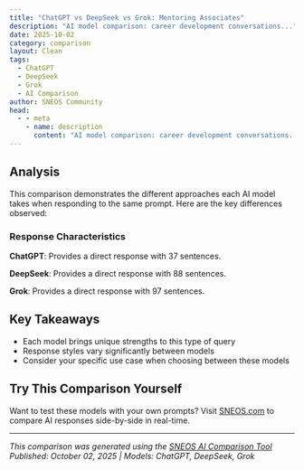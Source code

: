 ```yaml
---
title: "ChatGPT vs DeepSeek vs Grok: Mentoring Associates"
description: "AI model comparison: career development conversations..."
date: 2025-10-02
category: comparison
layout: Clean
tags:
  - ChatGPT
  - DeepSeek
  - Grok
  - AI Comparison
author: SNEOS Community
head:
  - - meta
    - name: description
      content: "AI model comparison: career development conversations..."
---
```


<ChatComparison
  title="ChatGPT vs DeepSeek vs Grok: Mentoring Associates"
  prompt="career development conversations"
  :responses='{
    "ChatGPT": "Career development conversations are discussions between an individual\u2014such as an employee, mentee, or student\u2014and a manager, mentor, or career coach focused on exploring and supporting the individual\u2019s career growth and goals. These conversations help clarify aspirations, identify strengths and areas for development, and create actionable plans for career advancement.\n\n### Key Elements of Career Development Conversations\n\n1. **Self-Assessment and Reflection**\n   - Discuss the individual\u2019s interests, values, skills, and passions.\n   - Reflect on recent achievements and challenges.\n   - Identify strengths and areas for improvement.\n\n2. **Goal Setting**\n   - Define short-term and long-term career goals.\n   - Ensure goals are specific, measurable, achievable, relevant, and time-bound (SMART).\n\n3. **Career Path Exploration**\n   - Explore potential career paths within or outside the current organization.\n   - Discuss opportunities for growth, such as new roles, projects, training, or education.\n\n4. **Skill Development**\n   - Identify necessary skills and competencies to advance.\n   - Plan for training, workshops, mentoring, or other learning opportunities.\n\n5. **Action Planning**\n   - Create a step-by-step plan to reach career objectives.\n   - Set milestones and regular check-ins to track progress.\n\n6. **Feedback and Support**\n   - Provide constructive feedback and encouragement.\n   - Discuss obstacles and possible solutions.\n   - Offer resources and support to facilitate growth.\n\n### Tips for Effective Career Development Conversations\n\n- **Prepare in advance:** Both parties should come ready with insights, questions, and topics to discuss.\n- **Create a safe and open environment:** Encourage honest and open dialogue without judgment.\n- **Listen actively:** Focus on understanding the individual\u2019s perspective and motivations.\n- **Be supportive and positive:** Encourage growth and recognize progress.\n- **Follow-up:** Schedule regular meetings to review progress and adjust plans.\n\n### Sample Conversation Questions\n\n- What aspects of your job do you enjoy the most? The least?\n- What skills would you like to develop?\n- Where do you see yourself in 1 year? 5 years?\n- What are the biggest obstacles to your career growth currently?\n- What opportunities for development would you like to explore?\n- How can I support your career goals?\n\nIf you would like, I can help you draft a career development conversation guide or provide templates for managers and employees. Would you like that?",
    "DeepSeek": "Of course. Career development conversations are one of the most powerful, yet often underutilized, tools in a manager\u0027s toolkit. When done effectively, they boost employee engagement, retention, and performance.\n\nLet\u0027s break this down from three perspectives: the **Manager**, the **Employee**, and provide a **Practical Framework** for the conversation itself.\n\n---\n\n### 1. For the Manager: Preparing and Leading the Conversation\n\nYour role is to be a coach, catalyst, and connector, not just a boss.\n\n**Before the Conversation:**\n*   **Schedule Dedicated Time:** This is not a quick chat between tasks. Block 45-60 minutes in a private, uninterrupted setting.\n*   **Review Past Notes:** Look at previous goals, performance feedback, and career aspirations the employee has mentioned.\n*   **Prepare Open-Ended Questions:** Don\u0027t go in with a scripted list, but have key questions ready to guide the discussion (see framework below).\n*   **Shift Your Mindset:** This is about their future, not just their current performance. Be open and curious.\n\n**During the Conversation:**\n*   **Listen Actively (70/30 Rule):** Aim to listen 70% of the time and talk 30%. Use prompts like \u0022Tell me more about that,\u0022 or \u0022What makes you say that?\u0022\n*   **Be a Reality Check, Not a Dream Crusher:** If an employee wants to be a VP but lacks fundamental skills, discuss the path and the gaps constructively. \u0022I love that ambition. The path to VP typically involves X, Y, and Z. Let\u0027s talk about how we can build your experience in X first.\u0022\n*   **Focus on Growth, Not Just Promotion:** Career development can be lateral moves, skill-building, mentorship, or project leadership, not just the next rung on the ladder.\n*   **Brainstorm Together:** You are a partner. Ask, \u0022What ideas do you have?\u0022 and offer your own: \u0022Have you considered...?\u0022 or \u0022I could connect you with...\u0022\n\n**After the Conversation:**\n*   **Document the Key Points:** Send a summary email with the agreed-upon goals, action items, and timelines. This creates accountability.\n*   **Follow Through:** If you promised an introduction, training, or a new project, make it happen. Nothing destroys trust faster than empty promises.\n*   **Make it Ongoing:** This shouldn\u0027t be a once-a-year event. Refer back to the plan in your regular 1-on-1s.\n\n---\n\n### 2. For the Employee: Owning Your Career\n\nYou are the CEO of your career. Your manager is a key resource, but the drive must come from you.\n\n**Before the Conversation:**\n*   **Self-Reflect Deeply:**\n    *   **What do you enjoy?** What tasks make you lose track of time?\n    *   **What are you good at?** What are your strengths and validated skills?\n    *   **Where do you want to be in 1, 3, 5 years?** Be specific about the role, skills, or impact you want to have.\n*   **Do Your Research:** Look at internal job descriptions, LinkedIn profiles of people in roles you admire, and industry trends. What skills are required?\n*   **Identify Gaps \u0026 Opportunities:** Compare your current state with your desired future. Where are the gaps? Are there projects or teams in your current organization that align with your goals?\n*   **Prepare an Agenda:** Send a brief, bullet-pointed agenda to your manager beforehand (e.g., \u0022I\u0027d like to discuss my long-term goals, skills I want to develop, and potential projects for the next quarter\u0022).\n\n**During the Conversation:**\n*   **Be Proactive, Not Passive:** Start the conversation. \u0022I\u0027ve been thinking about my career path and I\u0027d like to discuss...\u0022\n*   **Be Specific and Honest:** Instead of \u0022I want to grow,\u0022 say \u0022I\u0027m really interested in moving into a people management role in the next 18-24 months,\u0022 or \u0022I want to develop my data analysis skills using SQL.\u0022\n*   **Ask for What You Need:** Be direct. \u0022Could you connect me with someone on the Data Science team?\u0022 or \u0022I would value the opportunity to lead the next client presentation.\u0022\n*   **Be Open to Feedback:** Your manager might see blind spots or opportunities you haven\u0027t considered. Listen to their perspective.\n\n**After the Conversation:**\n*   **Send a Follow-Up Email:** \u0022Thank you for the conversation today. As we discussed, my next steps are X and Y, and you agreed to help with Z. This aligns with my goal of...\u0022\n*   **Execute on Your Action Items:** Take ownership of your part of the plan. Sign up for that course, read that book, or schedule that coffee chat.\n*   **Keep the Momentum:** Bring up your progress in subsequent check-ins.\n\n---\n\n### 3. A Practical Framework for the Conversation (The \u0022Past, Present, Future\u0022 Model)\n\nThis structure ensures a comprehensive and forward-looking discussion.\n\n**Part 1: Look Back \u0026 Reflect (10-15 mins)**\n*   \u0022What are you most proud of since our last conversation?\u0022\n*   \u0022What has been most challenging, and what did you learn from it?\u0022\n*   \u0022Which of your skills do you feel you used the most?\u0022\n\n**Part 2: Assess the Present \u0026 Explore Interests (15-20 mins)**\n*   \u0022What part of your current role energizes you the most? What drains you?\u0022\n*   \u0022If you could develop one new skill in the next 6 months, what would it be and why?\u0022\n*   \u0022Looking across the company/industry, what kinds of work or roles are you curious about?\u0022\n\n**Part 3: Plan for the Future \u0026 Commit to Action (15-20 mins)**\n*   \u0022Imagine it\u0027s 2 years from now. What does your ideal role look like?\u0022\n*   \u0022Based on that vision, what are the 1-2 most important skills or experiences we need to focus on now?\u0022\n*   **Brainstorm Action Items:** Create a list of concrete steps.\n    *   *For Skill Development:* \u0022Enroll in the \u0027Finance for Non-Finance\u0027 course by Q3.\u0022\n    *   *For Exposure:* \u0022Shadow the product launch team in October.\u0022\n    *   *For Networking:* \u0022Get an introduction to the Marketing Director by the end of the month.\u0022\n    *   *For Experience:* \u0022Lead the next project kick-off meeting.\u0022\n*   **Define Success:** \u0022What would a successful outcome look like in 6 months?\u0022\n\nBy using this structured yet flexible approach, both managers and employees can transform a potentially awkward annual obligation into a dynamic, motivating, and career-defining dialogue.",
    "Grok": "Career development conversations are meaningful discussions between employees and their managers, mentors, or HR professionals aimed at identifying and pursuing professional growth opportunities. These conversations help individuals align their skills, interests, and aspirations with organizational goals while fostering personal and career advancement. Below are key aspects of career development conversations, tips for effective discussions, and sample questions to guide the process.\n\n### Importance of Career Development Conversations\n1. **Employee Engagement**: Shows employees that their growth matters, increasing motivation and retention.\n2. **Skill Development**: Identifies areas for upskilling or reskilling to stay relevant in a changing workplace.\n3. **Goal Alignment**: Aligns individual career goals with organizational objectives.\n4. **Performance Improvement**: Helps address gaps in performance through targeted development plans.\n5. **Succession Planning**: Prepares employees for future leadership roles.\n\n### Tips for Effective Career Development Conversations\n#### For Employees:\n1. **Prepare in Advance**: Reflect on your career goals, strengths, weaknesses, and areas of interest before the conversation.\n2. **Be Honest and Open**: Clearly communicate your aspirations, challenges, and feedback needs.\n3. **Seek Feedback**: Ask for constructive feedback on your performance and areas for improvement.\n4. **Focus on Actionable Steps**: Discuss specific training, projects, or mentorship opportunities to achieve your goals.\n5. **Follow Up**: Revisit the conversation periodically to track progress and adjust plans as needed.\n\n#### For Managers/Mentors:\n1. **Create a Safe Space**: Foster trust by being approachable and non-judgmental during the discussion.\n2. **Listen Actively**: Understand the employee\u2019s perspective before offering advice or solutions.\n3. **Ask Open-Ended Questions**: Encourage reflection by asking questions that prompt deeper thinking.\n4. **Provide Resources**: Offer access to training programs, mentors, or stretch assignments to support growth.\n5. **Set Clear Goals**: Collaborate on a development plan with measurable outcomes and timelines.\n\n### Key Topics to Cover in Career Development Conversations\n1. **Current Role Assessment**:\n   - How do you feel about your current responsibilities?\n   - What aspects of your job do you enjoy most/least?\n2. **Skills and Competencies**:\n   - What skills do you want to develop or improve?\n   - Are there certifications or training programs that interest you?\n3. **Career Aspirations**:\n   - Where do you see yourself in 1, 3, or 5 years?\n   - Are you interested in leadership roles, lateral moves, or exploring a new field?\n4. **Development Opportunities**:\n   - Are there projects or roles within the organization that align with your goals?\n   - How can the company support your learning (e.g., workshops, mentorship)?\n5. **Feedback and Support**:\n   - How can I (as a manager) better support your growth?\n   - What feedback do you have for me or the team to help you succeed?\n\n### Sample Questions for Career Development Conversations\n#### For Employees to Ask:\n- What do you think are my key strengths, and how can I leverage them for future opportunities?\n- Are there specific skills or experiences I should focus on to prepare for the next step in my career?\n- Can you recommend any training programs or resources to help me achieve my goals?\n- What opportunities for growth or advancement do you see for me within the organization?\n- How can I take on more responsibility or contribute to larger projects?\n\n#### For Managers to Ask:\n- What are your career goals, and how do you see your role evolving over time?\n- Are there any challenges in your current role that we can address to help you grow?\n- What kind of work excites you the most, and how can we incorporate more of that into your role?\n- How do you prefer to receive feedback and support for your development?\n- What steps can we take together in the next 3-6 months to move you closer to your aspirations?\n\n### Structuring a Career Development Conversation\n1. **Set the Tone (5-10 minutes)**:\n   - Explain the purpose of the conversation.\n   - Ensure mutual understanding that the discussion is collaborative and focused on growth.\n2. **Discuss Current Role (10-15 minutes)**:\n   - Reflect on performance, achievements, and challenges.\n   - Identify strengths and areas for improvement.\n3. **Explore Future Aspirations (10-15 minutes)**:\n   - Talk about long-term goals and interests.\n   - Align personal goals with organizational opportunities.\n4. **Create a Development Plan (10-15 minutes)**:\n   - Outline specific actions (e.g., training, projects, mentoring).\n   - Set timelines and measurable outcomes.\n5. **Wrap Up and Follow-Up Plan (5 minutes)**:\n   - Summarize key points and agreed-upon next steps.\n   - Schedule a follow-up meeting to review progress.\n\n### Frequency of Conversations\n- **Formal Conversations**: At least once or twice a year, often tied to performance reviews or annual planning.\n- **Informal Check-Ins**: Quarterly or monthly to maintain momentum and address immediate needs.\n- **Ad-Hoc Discussions**: As needed, especially during times of role transitions, organizational changes, or personal milestones.\n\n### Challenges in Career Development Conversations\n1. **Lack of Clarity**: Employees may not have clear career goals, requiring managers to help them explore options.\n2. **Time Constraints**: Both parties may struggle to prioritize these discussions amid busy schedules.\n3. **Mismatch of Expectations**: Employees and managers may have different views on what\u2019s achievable or realistic.\n4. **Resource Limitations**: Organizations may lack the budget or programs to support certain development plans.\n\n### Overcoming Challenges\n- Use tools like career pathing frameworks or self-assessment quizzes to help employees define goals.\n- Schedule regular, shorter check-ins to maintain focus without overwhelming schedules.\n- Be transparent about organizational constraints while brainstorming creative solutions (e.g., cross-training, job shadowing).\n- Encourage employees to take ownership of their development by seeking external resources or networking opportunities.\n\nCareer development conversations are a powerful tool for building a motivated, skilled, and future-ready workforce. By fostering open dialogue, setting clear goals, and providing ongoing support, both employees and organizations can benefit from sustained growth and success. If you\u2019re preparing for such a conversation or need specific advice on a particular career path, let me know, and I can help further!"
  }'
  published-date="01:01"
/>

## Analysis

This comparison demonstrates the different approaches each AI model takes when responding to the same prompt. Here are the key differences observed:

### Response Characteristics

**ChatGPT**: Provides a direct response with 37 sentences. 

**DeepSeek**: Provides a direct response with 88 sentences. 

**Grok**: Provides a direct response with 97 sentences. 

## Key Takeaways

- Each model brings unique strengths to this type of query
- Response styles vary significantly between models
- Consider your specific use case when choosing between these models

## Try This Comparison Yourself

Want to test these models with your own prompts? Visit [SNEOS.com](https://sneos.com) to compare AI responses side-by-side in real-time.

---

*This comparison was generated using the [SNEOS AI Comparison Tool](https://sneos.com)*
*Published: October 02, 2025 | Models: ChatGPT, DeepSeek, Grok*
